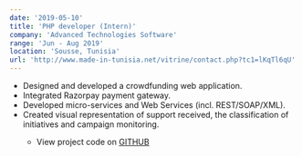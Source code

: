 ```yaml
---
date: '2019-05-10'
title: 'PHP developer (Intern)'
company: 'Advanced Technologies Software'
range: 'Jun - Aug 2019'
location: 'Sousse, Tunisia'
url: 'http://www.made-in-tunisia.net/vitrine/contact.php?tc1=lKqTl6qU'
---
```

<section>
<ul>
<li>Designed and developed a crowdfunding web application.</li>
<li>Integrated Razorpay payment gateway.</li>
<li>Developed micro-services and Web Services (incl. REST/SOAP/XML).</li>
<li>Created visual representation of support received, the classification of initiatives and campaign monitoring.</li>

- View project code on [GITHUB](https://github.com/Klodovskyy/BoostZone)


</ul>
</section>
